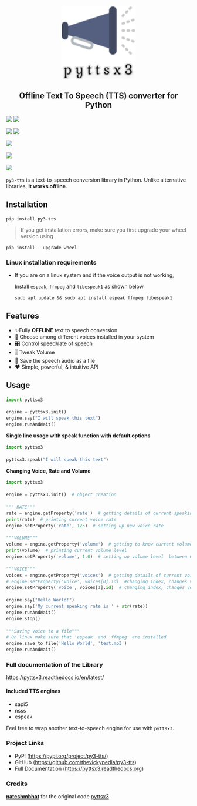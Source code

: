 <p align="center">
  <img src=".github/logo.svg?sanitize=true" width="200px" height="200px">
</p>
<h2 align="center">Offline Text To Speech (TTS) converter for Python </h2>


[![](https://pepy.tech/badge/py3-tts)](https://pepy.tech/badge/py3-tts)
[![](https://pepy.tech/badge/py3-tts/month)](https://pepy.tech/badge/py3-tts/month)

[![](https://img.shields.io/github/languages/code-size/thevickypedia/py3-tts.svg?style=plastic)](https://github.com/thevickypedia/py3-tts)
[![](https://img.shields.io/github/license/thevickypedia/py3-tts?style=plastic)](https://github.com/thevickypedia/py3-tts)

[![](https://img.shields.io/pypi/v/py3-tts.svg?style=plastic)](https://pypi.org/project/py3-tts/)

[![](https://img.shields.io/github/languages/top/thevickypedia/py3-tts.svg?style=plastic)](https://github.com/thevickypedia/py3-tts)

[![](https://img.shields.io/badge/author-thevickypedia-green.svg)](https://github.com/thevickypedia)

`py3-tts` is a text-to-speech conversion library in Python. Unlike alternative libraries, **it works offline**.

## Installation

```shell
pip install py3-tts
```

> If you get installation errors, make sure you first upgrade your wheel version using

```shell
pip install --upgrade wheel
```

### Linux installation requirements

+ If you are on a linux system and if the voice output is not working,

  Install `espeak`, `ffmpeg` and `libespeak1` as shown below

  ```shell
  sudo apt update && sudo apt install espeak ffmpeg libespeak1
  ```

## Features

- ✨Fully **OFFLINE** text to speech conversion
- 🎈 Choose among different voices installed in your system
- 🎛 Control speed/rate of speech
- 🎚 Tweak Volume
- 📀 Save the speech audio as a file
- ❤️ Simple, powerful, & intuitive API

## Usage

```python
import pyttsx3

engine = pyttsx3.init()
engine.say("I will speak this text")
engine.runAndWait()
```

**Single line usage with speak function with default options**

```python
import pyttsx3

pyttsx3.speak("I will speak this text")
```

**Changing Voice, Rate and Volume**

```python
import pyttsx3

engine = pyttsx3.init()  # object creation

""" RATE"""
rate = engine.getProperty('rate')  # getting details of current speaking rate
print(rate)  # printing current voice rate
engine.setProperty('rate', 125)  # setting up new voice rate

"""VOLUME"""
volume = engine.getProperty('volume')  # getting to know current volume level (min=0 and max=1)
print(volume)  # printing current volume level
engine.setProperty('volume', 1.0)  # setting up volume level  between 0 and 1

"""VOICE"""
voices = engine.getProperty('voices')  # getting details of current voice
# engine.setProperty('voice', voices[0].id)  #changing index, changes voices. o for male
engine.setProperty('voice', voices[1].id)  # changing index, changes voices. 1 for female

engine.say("Hello World!")
engine.say('My current speaking rate is ' + str(rate))
engine.runAndWait()
engine.stop()

"""Saving Voice to a file"""
# On linux make sure that 'espeak' and 'ffmpeg' are installed
engine.save_to_file('Hello World', 'test.mp3')
engine.runAndWait()

```

### Full documentation of the Library

https://pyttsx3.readthedocs.io/en/latest/

#### Included TTS engines

* sapi5
* nsss
* espeak

Feel free to wrap another text-to-speech engine for use with ``pyttsx3``.

### Project Links

* PyPI (https://pypi.org/project/py3-tts/)
* GitHub (https://github.com/thevickypedia/py3-tts)
* Full Documentation (https://pyttsx3.readthedocs.org)

### Credits

**[nateshmbhat](https://github.com/nateshmbhat)** for the original code [pyttsx3](https://pypi.org/project/pyttsx3/)
